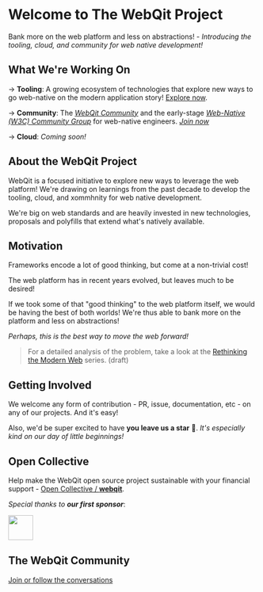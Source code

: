 # Welcome to The WebQit Project

<!--
<img src="https://webqit.io/assets/img/logo/logo-130x130.png" alt="webQit logo" align="right" />
-->

Bank more on the web platform and less on abstractions! - *Introducing the tooling, cloud, and community for web native development!*

## What We're Working On

-> **Tooling**: A growing ecosystem of technologies that explore new ways to go web-native on the modern application story! [Explore now](https://github.com/webqit/webqit).

-> **Community**: The *[WebQit Community](https://github.com/webqit/webqit#the-webqit-community)* and the early-stage *[Web-Native (W3C) Community Group](https://www.w3.org/groups/cg/web-native)* for web-native engineers. *[Join now](https://www.w3.org/community/web-native/join)*

-> **Cloud**: *Coming soon!*

## About the WebQit Project

WebQit is a focused initiative to explore new ways to leverage the web platform! We're drawing on learnings from the past decade to develop the tooling, cloud, and xommhnity for web native development.

We're big on web standards and are heavily invested in new technologies, proposals and polyfills that extend what's natively available.

## Motivation

Frameworks encode a lot of good thinking, but come at a non-trivial cost!

The web platform has in recent years evolved, but leaves much to be desired!

If we took some of that "good thinking" to the web platform itself, we would be having the best of both worlds! We're thus able to bank more on the platform and less on abstractions!

*Perhaps, this is the best way to move the web forward!*

> For a detailed analysis of the problem, take a look at the [Rethinking the Modern Web](https://dev.to/oxharris/rethinking-the-modern-web-2e4f-temp-slug-7135858?preview=d3b606d12f08e26d286d57ece555a606ca218e94ea233a133ca684f99227ede1e0171d75f4b73caf054f70607c2075ac035f86b41c7f86e7372aec80 ) series. (draft)

## Getting Involved

We welcome any form of contribution - PR, issue, documentation, etc - on any of our projects. And it's easy!

Also, we'd be super excited to have **you leave us a star** 🌟. _It's especially kind on our day of little beginnings!_

## Open Collective

Help make the WebQit open source project sustainable with your financial support - [Open Collective / **webqit**](https://opencollective.com/webqit).

_Special thanks to **our first sponsor**_:

<a href="https://github.com/ejiro-design"><img src="https://avatars.githubusercontent.com/u/79667751?s=96&v=4" height="50px" /></a>

## The WebQit Community

[Join or follow the conversations](https://github.com/webqit/webqit/discussions)
